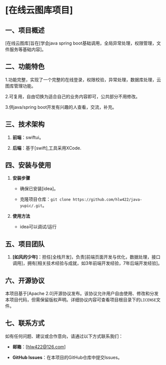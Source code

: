 # [在线云图库项目]



## 一、项目概述



[在线云图库]旨在[学会java spring boot基础调用，全局异常处理，权限管理，文件服务等基础内容]。







## 二、功能特色



1.功能完整，实现了一个完整的在线登录，权限校验，异常处理，数据库处理，云图库管理功能。



2.可复用，自由切换为适合自己的业务内容即可，公共部分不用修改。



3.供java/spring boot开发有兴趣的人查看，交流，补充。







## 三、技术架构



1. **前端**：swiftui。



2. **后端**：基于[swift],工具采用XCode.







## 四、安装与使用



1. **安装步骤**



    - 确保已安装[idea]。



    - 克隆项目仓库：`git clone https://github.com/hlw422/java-yupic/.git`。



2. **使用方法**



    - idea可以调试/运行



## 五、项目团队



1. **[如风的少年]**：担任[全栈开发]，负责[前端页面开发与优化，数据处理，接口调用]，拥有[相关技术经验与成就，如3年前端开发经验，7年后端开发经验]。







## 六、开源协议



本项目基于[Apache 2.0]开源协议发布。该协议允许用户自由使用、修改和分发本项目代码，但需保留版权声明。详细协议内容可查看项目根目录下的`LICENSE`文件。







## 七、联系方式



如有任何问题、建议或合作意向，请通过以下方式联系我们：



- **邮箱**：[hlw422@126.com]



- **GitHub Issues**：在本项目的GitHub仓库中提交Issues。 



